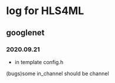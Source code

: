 # log for HLS4ML
## googlenet
### 2020.09.21
- in template config.h

(bugs)some in_channel should be channel